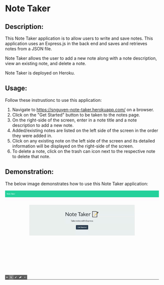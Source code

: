 # Note Taker

## Description:

This Note Taker application is to allow users to write and save notes. This application uses an Express.js in the back end and saves and retrieves notes from a JSON file.

Note Taker allows the user to add a new note along with a note description, view an existing note, and delete a note.

Note Taker is deployed on Heroku.

## Usage:

Follow these instrustionc to use this application:

1. Navigate to https://snguyen-note-taker.herokuapp.com/ on a browser.
2. Click on the "Get Started" button to be taken to the notes page.
3. On the right-side of the screen, enter in a note title and a note description to add a new note.
4. Added/existing notes are listed on the left side of the screen in the order they were added in.
5. Click on any existing note on the left side of the screen and its detailed information will be displayed on the right-side of the screen.
6. To delete a note, click on the trash can icon next to the respective note to delete that note.

## Demonstration:

The below image demonstrates how to use this Note Taker application:

![Mockup](https://github.com/shellienguyen/note-taker/blob/main/note-taker-demo.gif)
